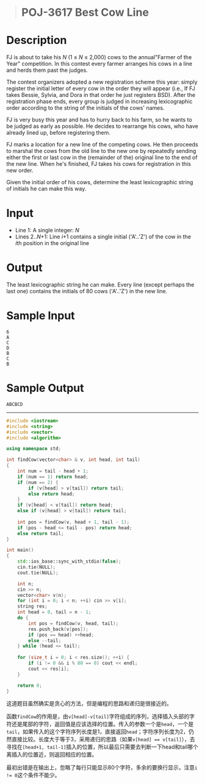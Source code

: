 > # POJ-3617 Best Cow Line

# Description

FJ is about to take his *N* (1 ≤ *N* ≤ 2,000) cows to the annual"Farmer of the Year" competition. In this contest every farmer arranges his cows in a line and herds them past the judges.

The contest organizers adopted a new registration scheme this year: simply register the initial letter of every cow in the order they will appear (i.e., If FJ takes Bessie, Sylvia, and Dora in that order he just registers BSD). After the registration phase ends, every group is judged in increasing lexicographic order according to the string of the initials of the cows' names.

FJ is very busy this year and has to hurry back to his farm, so he wants to be judged as early as possible. He decides to rearrange his cows, who have already lined up, before registering them.

FJ marks a location for a new line of the competing cows. He then proceeds to marshal the cows from the old line to the new one by repeatedly sending either the first or last cow in the (remainder of the) original line to the end of the new line. When he's finished, FJ takes his cows for registration in this new order.

Given the initial order of his cows, determine the least lexicographic string of initials he can make this way. 

# Input

* Line 1: A single integer: *N*
* Lines 2..*N*+1: Line *i*+1 contains a single initial ('A'..'Z') of the cow in the *i*th position in the original line

# Output

The least lexicographic string he can make. Every line (except perhaps the last one) contains the initials of 80 cows ('A'..'Z') in the new line.

# Sample Input

```
6
A
C
D
B
C
B
```

# Sample Output

```
ABCBCD
```

---

```c++
#include <iostream>
#include <string>
#include <vector>
#include <algorithm>

using namespace std;

int findCow(vector<char> & v, int head, int tail)
{
    int num = tail - head + 1;
    if (num == 1) return head;
    if (num == 2) {
        if (v[head] > v[tail]) return tail;
        else return head;
    }
    if (v[head] < v[tail]) return head;
    else if (v[head] > v[tail]) return tail;
   
    int pos = findCow(v, head + 1, tail - 1);
    if (pos - head <= tail - pos) return head;
    else return tail;
}

int main()
{
    std::ios_base::sync_with_stdio(false);
    cin.tie(NULL);
    cout.tie(NULL);

    int n;
    cin >> n;
    vector<char> v(n);
    for (int i = 0; i < n; ++i) cin >> v[i];
    string res;
    int head = 0, tail = n - 1;
    do {
        int pos = findCow(v, head, tail);
        res.push_back(v[pos]);
        if (pos == head) ++head;
        else --tail;
    } while (head <= tail);
    
    for (size_t i = 0; i < res.size(); ++i) {
        if (i != 0 && i % 80 == 0) cout << endl;
        cout << res[i];
    }

    return 0;
}
```

这道题目虽然确实是贪心的方法，但是编程的思路和递归是很接近的。

函数`findCow`的作用是，由`v[head]-v[tail]`字符组成的序列，选择插入头部的字符还是尾部的字符，返回值是应该选择的位置。传入的参数一个是`head`，一个是`tail`，如果传入的这个字符序列长度是1，直接返回`head`；字符序列长度为2，仍然直接比较。长度大于等于3，采用递归的思路（如果`v[head] == v[tail]`），去寻找在`[head+1, tail-1]`插入的位置，所以最后只需要去判断一下head和tail哪个离插入的位置近，则返回相应的位置。

最初出错是在输出上，忽略了每行只能显示80个字符，多余的要换行显示，注意`i != 0`这个条件不能少。